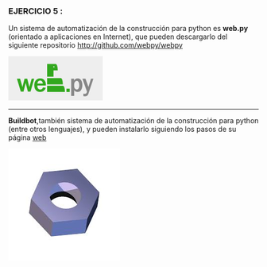 ### EJERCICIO 5 :

Un sistema de automatización de la construcción  para python  es **web.py** (orientado a aplicaciones en Internet), que pueden descargarlo del siguiente repositorio http://github.com/webpy/webpy

![](capturas/17.png)

* * *

**Buildbot**,también sistema de automatización de la construcción  para python (entre otros lenguajes), y pueden instalarlo siguiendo los pasos de su página [web](http://docs.buildbot.net/0.8.7p1/manual/installation.html)

![](capturas/18.png)